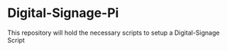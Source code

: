 # Digital-Signage-Pi
This repository will hold the necessary scripts to setup a Digital-Signage Script
